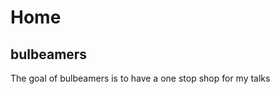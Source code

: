 # Home


## bulbeamers

<!-- badges: start -->
<!-- badges: end -->

The goal of bulbeamers is to have a one stop shop for my talks
